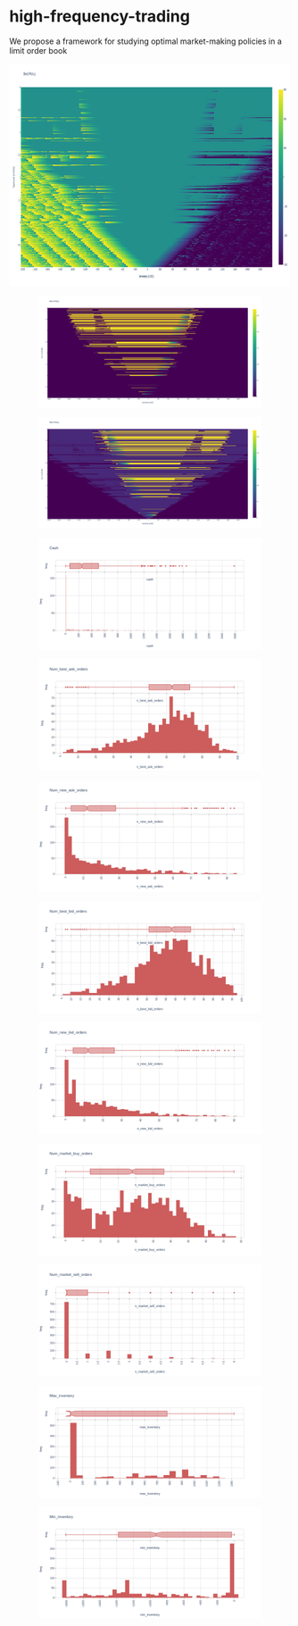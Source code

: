 # high-frequency-trading
We propose a framework for studying optimal market-making policies in a limit order book


<html>
<head>
  
</head>
<body>

<p align="center">
  <img width="800" height="400" src="src/main/resources/output/take_vol.png">
</p>

<p align="center">
  <img width="400" height="200" src="src/main/resources/output/bid_vol_100.png">
</p>

<p align="center">
  <img width="400" height="200" src="src/main/resources/output/ask_vol_100.png">
</p>

<p align="center">
  <img width="400" height="200" src="src/main/resources/output/newplot(1).png">
</p>

<p align="center">
  <img width="400" height="200" src="src/main/resources/output/newplot(2).png">
</p>

<p align="center">
  <img width="400" height="200" src="src/main/resources/output/newplot(3).png">
</p>

<p align="center">
  <img width="400" height="200" src="src/main/resources/output/newplot(4).png">
</p>

<p align="center">
  <img width="400" height="200" src="src/main/resources/output/newplot(5).png">
</p>

<p align="center">
  <img width="400" height="200" src="src/main/resources/output/newplot(6).png">
</p>

<p align="center">
  <img width="400" height="200" src="src/main/resources/output/newplot(7).png">
</p>

<p align="center">
  <img width="400" height="200" src="src/main/resources/output/newplot(8).png">
</p>

<p align="center">
  <img width="400" height="200" src="src/main/resources/output/newplot(9).png">
</p>




</body>
</html>
